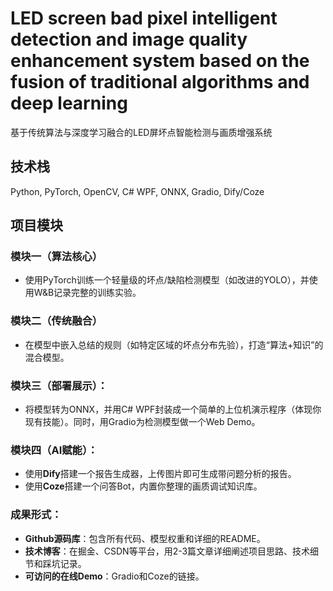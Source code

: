 # LED screen bad pixel intelligent detection and image quality enhancement system based on the fusion of traditional algorithms and deep learning
基于传统算法与深度学习融合的LED屏坏点智能检测与画质增强系统

## **技术栈**
Python, PyTorch, OpenCV, C# WPF, ONNX, Gradio, Dify/Coze

## **项目模块**

### **模块一（算法核心）**
- 使用PyTorch训练一个轻量级的坏点/缺陷检测模型（如改进的YOLO），并使用W&B记录完整的训练实验。

### **模块二（传统融合）**
- 在模型中嵌入总结的规则（如特定区域的坏点分布先验），打造“算法+知识”的混合模型。

###  **模块三（部署展示）**：
- 将模型转为ONNX，并用C# WPF封装成一个简单的上位机演示程序（体现你现有技能）。同时，用Gradio为检测模型做一个Web Demo。

### **模块四（AI赋能）**： 
- 使用**Dify**搭建一个报告生成器，上传图片即可生成带问题分析的报告。
- 使用**Coze**搭建一个问答Bot，内置你整理的画质调试知识库。

### **成果形式**：
- **Github源码库**：包含所有代码、模型权重和详细的README。
- **技术博客**：在掘金、CSDN等平台，用2-3篇文章详细阐述项目思路、技术细节和踩坑记录。
- **可访问的在线Demo**：Gradio和Coze的链接。
